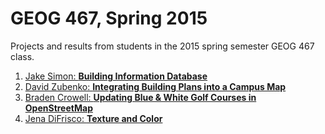 # GEOG 467, Spring 2015
Projects and results from students in the 2015 spring semester GEOG 467 class.

1. [Jake Simon: **Building Information Database**](jake-simon)
2. [David Zubenko: **Integrating Building Plans into a Campus Map**](david-zubenko)
3. [Braden Crowell: **Updating Blue & White Golf Courses in OpenStreetMap**](braden-crowell)
4. [Jena DiFrisco: **Texture and Color**](jena-difrisco)


